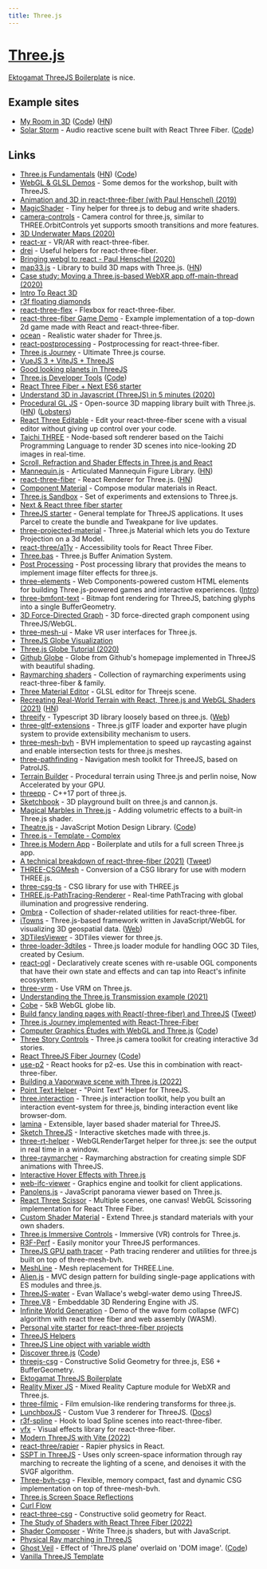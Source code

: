 ```yaml
---
title: Three.js
---
```


# [Three.js](https://threejs.org/)

[Ektogamat ThreeJS Boilerplate](https://github.com/ektogamat/threejs-andy-bolierplate) is nice.

## Example sites

- [My Room in 3D](https://my-room-in-3d.vercel.app/) ([Code](https://github.com/brunosimon/my-room-in-3d)) ([HN](https://news.ycombinator.com/item?id=28496650))
- [Solar Storm](https://solarstorm.netlify.app/) - Audio reactive scene built with React Three Fiber. ([Code](https://github.com/winkerVSbecks/solarstorm))

## Links

- [Three.js Fundamentals](https://threejsfundamentals.org/threejs/lessons/threejs-fundamentals.html) ([HN](https://news.ycombinator.com/item?id=19944990)) ([Code](https://github.com/httpstersk/three-js-fundamentals-r3f))
- [WebGL & GLSL Demos](http://three-demos.glitch.me/) - Some demos for the workshop, built with ThreeJS.
- [Animation and 3D in react-three-fiber (with Paul Henschel) (2019)](https://www.youtube.com/watch?v=1rP3nNY2hTo)
- [MagicShader](https://github.com/luruke/magicshader) - Tiny helper for three.js to debug and write shaders.
- [camera-controls](https://github.com/yomotsu/camera-controls) - Camera control for three.js, similar to THREE.OrbitControls yet supports smooth transitions and more features.
- [3D Underwater Maps (2020)](https://vulkd.com/articles/3d-underwater-maps/)
- [react-xr](https://github.com/react-spring/react-xr) - VR/AR with react-three-fiber.
- [drei](https://github.com/pmndrs/drei) - Useful helpers for react-three-fiber.
- [Bringing webgl to react - Paul Henschel (2020)](https://www.youtube.com/watch?v=YyqBdN71nFs)
- [map33.js](https://github.com/blaze33/map33.js) - Library to build 3D maps with Three.js. ([HN](https://news.ycombinator.com/item?id=23762403))
- [Case study: Moving a Three.js-based WebXR app off-main-thread (2020)](https://surma.dev/things/omt-for-three-xr/)
- [Intro To React 3D](https://www.leveluptutorials.com/tutorials/react-3d)
- [r3f floating diamonds](https://codesandbox.io/embed/r3f-floating-diamonds-prb9t)
- [react-three-flex](https://github.com/pmndrs/react-three-flex) - Flexbox for react-three-fiber.
- [react-three-fiber Game Demo](https://github.com/coldi/r3f-game-demo) - Example implementation of a top-down 2d game made with React and react-three-fiber.
- [ocean](https://github.com/jbouny/ocean) - Realistic water shader for Three.js.
- [react-postprocessing](https://github.com/pmndrs/react-postprocessing) - Postprocessing for react-three-fiber.
- [Three.js Journey](https://threejs-journey.xyz/) - Ultimate Three.js course.
- [VueJS 3 + ViteJS + ThreeJS](https://github.com/troisjs/trois)
- [Good looking planets in ThreeJS](https://github.com/Astrak/three-planets)
- [Three.js Developer Tools](https://chrome.google.com/webstore/detail/threejs-developer-tools/ebpnegggocnnhleeicgljbedjkganaek) ([Code](https://github.com/threejs/three-devtools))
- [React Three Fiber + Next ES6 starter](https://github.com/RenaudROHLINGER/r3f-next-starter)
- [Understand 3D in Javascript (ThreeJS) in 5 minutes (2020)](https://www.jesuisundev.com/en/understand-threejs/)
- [Procedural GL JS](https://github.com/felixpalmer/procedural-gl-js) - Open-source 3D mapping library built with Three.js. ([HN](https://news.ycombinator.com/item?id=25160959)) ([Lobsters](https://lobste.rs/s/tvk0q4/procedural_gl_js_open_source_3d_mapping))
- [React Three Editable](https://github.com/AndrewPrifer/react-three-editable) - Edit your react-three-fiber scene with a visual editor without giving up control over your code.
- [Taichi THREE](https://github.com/taichi-dev/taichi_three) - Node-based soft renderer based on the Taichi Programming Language to render 3D scenes into nice-looking 2D images in real-time.
- [Scroll, Refraction and Shader Effects in Three.js and React](https://github.com/drcmda/the-substance)
- [Mannequin.js](https://boytchev.github.io/mannequin.js/) - Articulated Mannequin Figure Library. ([HN](https://news.ycombinator.com/item?id=25302602))
- [react-three-fiber](https://github.com/pmndrs/react-three-fiber) - React Renderer for Three.js. ([HN](https://news.ycombinator.com/item?id=28189977))
- [Component Material](https://github.com/pmndrs/component-material) - Compose modular materials in React.
- [Three.js Sandbox](https://github.com/gkjohnson/threejs-sandbox) - Set of experiments and extensions to Three.js.
- [Next & React three fiber starter](https://github.com/pmndrs/react-three-next)
- [ThreeJS starter](https://github.com/kekkorider/threejs-starter) - General template for ThreeJS applications. It uses Parcel to create the bundle and Tweakpane for live updates.
- [three-projected-material](https://github.com/marcofugaro/three-projected-material) - Three.js Material which lets you do Texture Projection on a 3d Model.
- [react-three/a11y](https://github.com/pmndrs/react-three-a11y) - Accessibility tools for React Three Fiber.
- [Three.bas](https://github.com/zadvorsky/three.bas) - Three.js Buffer Animation System.
- [Post Processing](https://github.com/vanruesc/postprocessing) - Post processing library that provides the means to implement image filter effects for three.js.
- [three-elements](https://github.com/hmans/three-elements) - Web Components-powered custom HTML elements for building Three.js-powered games and interactive experiences. ([Intro](https://hmans.co/posts/2021-01-18-three-elements/))
- [three-bmfont-text](https://github.com/Jam3/three-bmfont-text) - Bitmap font rendering for ThreeJS, batching glyphs into a single BufferGeometry.
- [3D Force-Directed Graph](https://github.com/vasturiano/3d-force-graph) - 3D force-directed graph component using ThreeJS/WebGL.
- [three-mesh-ui](https://github.com/felixmariotto/three-mesh-ui) - Make VR user interfaces for Three.js.
- [ThreeJS Globe Visualization](https://github.com/vasturiano/three-globe)
- [Three.js Globe Tutorial (2020)](https://www.timcchang.com/posts/threejs-globe)
- [Github Globe](https://github.com/janarosmonaliev/github-globe) - Globe from Github's homepage implemented in ThreeJS with beautiful shading.
- [Raymarching shaders](https://github.com/gsimone/r3f-raymarching) - Collection of raymarching experiments using react-three-fiber & family.
- [Three Material Editor](https://github.com/RenaudRohlinger/three-material-editor) - GLSL editor for Threejs scene.
- [Recreating Real-World Terrain with React, Three.js and WebGL Shaders (2021)](https://techblog.geekyants.com/recreating-real-world-terrain-with-react-threejs-and-webgl-shaders-1) ([HN](https://news.ycombinator.com/item?id=26239236))
- [threeify](https://github.com/threeify/threeify) - Typescript 3D library loosely based on three.js. ([Web](https://threeify.org/))
- [three-gltf-extensions](https://github.com/takahirox/three-gltf-extensions) - Three.js glTF loader and exporter have plugin system to provide extensibility mechanism to users.
- [three-mesh-bvh](https://github.com/gkjohnson/three-mesh-bvh) - BVH implementation to speed up raycasting against and enable intersection tests for three.js meshes.
- [three-pathfinding](https://github.com/donmccurdy/three-pathfinding) - Navigation mesh toolkit for ThreeJS, based on PatrolJS.
- [Terrain Builder](https://github.com/FarazzShaikh/Terrain-Builder) - Procedural terrain using Three.js and perlin noise, Now Accelerated by your GPU.
- [threepp](https://github.com/markaren/threepp) - C++17 port of three.js.
- [Sketchbook](https://github.com/swift502/Sketchbook) - 3D playground built on three.js and cannon.js.
- [Magical Marbles in Three.js](https://github.com/mattrossman/magic-marble-tutorial) - Adding volumetric effects to a built-in Three.js shader.
- [Theatre.js](https://www.theatrejs.com/) - JavaScript Motion Design Library. ([Code](https://github.com/AriaMinaei/theatre))
- [Three.js - Template - Complex](https://github.com/brunosimon/threejs-template-complex)
- [Three.js Modern App](https://github.com/marcofugaro/threejs-modern-app) - Boilerplate and utils for a full screen Three.js app.
- [A technical breakdown of react-three-fiber (2021)](https://codyb.co/articles/a-technical-breakdown-of-react-three-fiber) ([Tweet](https://twitter.com/0xca0a/status/1451599485977731078))
- [THREE-CSGMesh](https://github.com/manthrax/THREE-CSGMesh) - Conversion of a CSG library for use with modern THREE.js.
- [three-csg-ts](https://github.com/Jiro-Digital/three-csg-ts) - CSG library for use with THREE.js
- [THREE.js-PathTracing-Renderer](https://github.com/erichlof/THREE.js-PathTracing-Renderer) - Real-time PathTracing with global illumination and progressive rendering.
- [Ombra](https://github.com/gsimone/ombra) - Collection of shader-related utilities for react-three-fiber.
- [iTowns](https://github.com/iTowns/itowns) - Three.js-based framework written in JavaScript/WebGL for visualizing 3D geospatial data. ([Web](http://www.itowns-project.org/))
- [3DTilesViewer](https://github.com/ebeaufay/3DTilesViewer) - 3DTiles viewer for three.js.
- [three-loader-3dtiles](https://github.com/nytimes/three-loader-3dtiles) - Three.js loader module for handling OGC 3D Tiles, created by Cesium.
- [react-ogl](https://github.com/pmndrs/react-ogl) - Declaratively create scenes with re-usable OGL components that have their own state and effects and can tap into React's infinite ecosystem.
- [three-vrm](https://github.com/pixiv/three-vrm) - Use VRM on Three.js.
- [Understanding the Three.js Transmission example (2021)](https://medium.com/geekculture/understanding-the-three-js-transmission-example-13e952a8ab55)
- [Cobe](https://github.com/shuding/cobe) - 5kB WebGL globe lib.
- [Build fancy landing pages with React(-three-fiber) and ThreeJS](https://0xca0a.gumroad.com/l/B4N4N4S) ([Tweet](https://twitter.com/0xca0a/status/1445409346305892353))
- [Three.js Journey implemented with React-Three-Fiber](https://github.com/slorber/react-three-fiber-journey)
- [Computer Graphics Études with WebGL and Three.js](https://boytchev.github.io/etudes/) ([Code](https://github.com/boytchev/etudes))
- [Three Story Controls](https://github.com/nytimes/three-story-controls) - Three.js camera toolkit for creating interactive 3d stories.
- [React ThreeJS Fiber Journey](https://journey.pmnd.rs/) ([Code](https://github.com/pmndrs/threejs-journey))
- [use-p2](https://github.com/pmndrs/use-p2) - React hooks for p2-es. Use this in combination with react-three-fiber.
- [Building a Vaporwave scene with Three.js (2022)](https://blog.maximeheckel.com/posts/vaporwave-3d-scene-with-threejs/)
- [Point Text Helper](https://github.com/jniac/three-point-text-helper) - "Point Text" Helper for ThreeJS.
- [three.interaction](https://github.com/jasonChen1982/three.interaction.js) - Three.js interaction toolkit, help you built an interaction event-system for three.js, binding interaction event like browser-dom.
- [lamina](https://github.com/pmndrs/lamina) - Extensible, layer based shader material for ThreeJS.
- [Sketch ThreeJS](https://github.com/ykob/sketch-threejs) - Interactive sketches made with three.js.
- [three-rt-helper](https://github.com/felixmariotto/three-rt-helper) - WebGLRenderTarget helper for three.js: see the output in real time in a window.
- [three-raymarcher](https://github.com/danielesteban/three-raymarcher) - Raymarching abstraction for creating simple SDF animations with ThreeJS.
- [Interactive Hover Effects with Three.js](https://github.com/akella/webgl-mouseover-effects)
- [web-ifc-viewer](https://github.com/IFCjs/web-ifc-viewer) - Graphics engine and toolkit for client applications.
- [Panolens.js](https://github.com/pchen66/panolens.js) - JavaScript panorama viewer based on Three.js.
- [React Three Scissor](https://github.com/pmndrs/react-three-scissor) - Multiple scenes, one canvas! WebGL Scissoring implementation for React Three Fiber.
- [Custom Shader Material](https://github.com/FarazzShaikh/THREE-CustomShaderMaterial) - Extend Three.js standard materials with your own shaders.
- [Three.js Immersive Controls](https://github.com/DePasqualeOrg/three-immersive-controls) - Immersive (VR) controls for Three.js.
- [R3F-Perf](https://github.com/utsuboco/r3f-perf) - Easily monitor your ThreeJS performances.
- [ThreeJS GPU path tracer](https://github.com/gkjohnson/three-gpu-pathtracer) - Path tracing renderer and utilities for three.js built on top of three-mesh-bvh.
- [MeshLine](https://github.com/spite/THREE.MeshLine) - Mesh replacement for THREE.Line.
- [Alien.js](https://github.com/pschroen/alien.js) - MVC design pattern for building single-page applications with ES modules and three.js.
- [ThreeJS-water](https://github.com/martinRenou/threejs-water) - Evan Wallace's webgl-water demo using ThreeJS.
- [Three.V8](https://github.com/fynv/Three.V8) - Embeddable 3D Rendering Engine with JS.
- [Infinite World Generation](https://github.com/JDihlmann/infty) - Demo of the wave form collapse (WFC) algorithm with react three fiber and web assembly (WASM).
- [Personal vite starter for react-three-fiber projects](https://github.com/mattrossman/r3f-vite)
- [ThreeJS Helpers](https://github.com/gsimone/things)
- [ThreeJS Line object with variable width](https://github.com/vasturiano/three-fatline)
- [Discover three.js](https://discoverthreejs.com/) ([Code](https://github.com/looeee/discoverthreejs-site))
- [threejs-csg](https://github.com/looeee/threejs-csg) - Constructive Solid Geometry for three.js, ES6 + BufferGeometry.
- [Ektogamat ThreeJS Boilerplate](https://github.com/ektogamat/threejs-andy-bolierplate)
- [Reality Mixer JS](https://github.com/fabio914/reality-mixer-js) - Mixed Reality Capture module for WebXR and Three.js.
- [three-filmic](https://github.com/donmccurdy/three-filmic) - Film emulsion-like rendering transforms for three.js.
- [LunchboxJS](https://github.com/breakfast-studio/lunchboxjs) - Custom Vue 3 renderer for ThreeJS. ([Docs](https://docs.lunchboxjs.com/))
- [r3f-spline](https://github.com/splinetool/r3f-spline) - Hook to load Spline scenes into react-three-fiber.
- [vfx](https://github.com/hmans/vfx) - Visual effects library for react-three-fiber.
- [Modern ThreeJS with Vite (2022)](https://www.youtube.com/watch?v=TiWRM3J5FlI)
- [react-three/rapier](https://github.com/pmndrs/react-three-rapier) - Rapier physics in React.
- [SSPT in ThreeJS](https://github.com/Domenicobrz/SSPT-in-threejs) - Uses only screen-space information through ray marching to recreate the lighting of a scene, and denoises it with the SVGF algorithm.
- [Three-bvh-csg](https://github.com/gkjohnson/three-bvh-csg) - Flexible, memory compact, fast and dynamic CSG implementation on top of three-mesh-bvh.
- [Three.js Screen Space Reflections](https://github.com/0beqz/screen-space-reflections)
- [Curl Flow](https://github.com/ichitaro/curl-flow)
- [react-three-csg](https://github.com/pmndrs/react-three-csg) - Constructive solid geometry for React.
- [The Study of Shaders with React Three Fiber (2022)](https://blog.maximeheckel.com/posts/the-study-of-shaders-with-react-three-fiber/)
- [Shader Composer](https://github.com/hmans/shader-composer) - Write Three.js shaders, but with JavaScript.
- [Physical Ray marching in ThreeJS](https://github.com/nemutas/physical-raymarchig)
- [Ghost Veil](https://nemutas.github.io/ghost-veil/) - Effect of 'ThreJS plane' overlaid on 'DOM image'. ([Code](https://github.com/nemutas/ghost-veil))
- [Vanilla ThreeJS Template](https://github.com/nemutas/vanilla-three-template)
